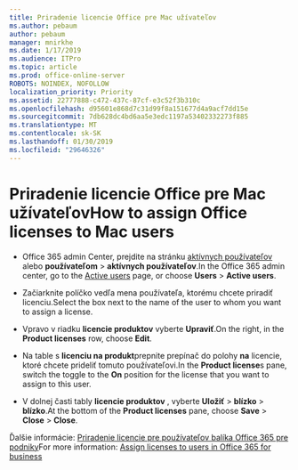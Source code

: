 ```yaml
---
title: Priradenie licencie Office pre Mac užívateľov
ms.author: pebaum
author: pebaum
manager: mnirkhe
ms.date: 1/17/2019
ms.audience: ITPro
ms.topic: article
ms.prod: office-online-server
ROBOTS: NOINDEX, NOFOLLOW
localization_priority: Priority
ms.assetid: 22777888-c472-437c-87cf-e3c52f3b310c
ms.openlocfilehash: d95601e868d7c31d99f8a151677d4a9acf7dd15e
ms.sourcegitcommit: 7db628dc4bd6aa5e3edc1197a53402332273f885
ms.translationtype: MT
ms.contentlocale: sk-SK
ms.lasthandoff: 01/30/2019
ms.locfileid: "29646326"
---
```

# <a name="how-to-assign-office-licenses-to-mac-users"></a><span data-ttu-id="0bdf0-102">Priradenie licencie Office pre Mac užívateľov</span><span class="sxs-lookup"><span data-stu-id="0bdf0-102">How to assign Office licenses to Mac users</span></span>

- <span data-ttu-id="0bdf0-103">Office 365 admin Center, prejdite na stránku [aktívnych používateľov](https://go.microsoft.com/fwlink/p/?linkid=834822) alebo **používateľom** \> **aktívnych používateľov**.</span><span class="sxs-lookup"><span data-stu-id="0bdf0-103">In the Office 365 admin center, go to the [Active users](https://go.microsoft.com/fwlink/p/?linkid=834822) page, or choose **Users** \> **Active users**.</span></span>
    
- <span data-ttu-id="0bdf0-104">Začiarknite políčko vedľa mena používateľa, ktorému chcete priradiť licenciu.</span><span class="sxs-lookup"><span data-stu-id="0bdf0-104">Select the box next to the name of the user to whom you want to assign a license.</span></span>
    
- <span data-ttu-id="0bdf0-105">Vpravo v riadku **licencie produktov** vyberte **Upraviť**.</span><span class="sxs-lookup"><span data-stu-id="0bdf0-105">On the right, in the **Product licenses** row, choose **Edit**.</span></span>
    
- <span data-ttu-id="0bdf0-106">Na table s **licenciu na produkt**prepnite prepínač do polohy **na** licencie, ktoré chcete prideliť tomuto používateľovi.</span><span class="sxs-lookup"><span data-stu-id="0bdf0-106">In the **Product license**s pane, switch the toggle to the **On** position for the license that you want to assign to this user.</span></span> 
    
- <span data-ttu-id="0bdf0-107">V dolnej časti tably **licencie produktov** , vyberte **Uložiť** \> **blízko** \> **blízko**.</span><span class="sxs-lookup"><span data-stu-id="0bdf0-107">At the bottom of the **Product licenses** pane, choose **Save** \> **Close** \> **Close**.</span></span>
    
<span data-ttu-id="0bdf0-108">Ďalšie informácie: [Priradenie licencie pre používateľov balíka Office 365 pre podniky](https://docs.microsoft.com/office365/admin/subscriptions-and-billing/assign-licenses-to-users)</span><span class="sxs-lookup"><span data-stu-id="0bdf0-108">For more information: [Assign licenses to users in Office 365 for business](https://docs.microsoft.com/office365/admin/subscriptions-and-billing/assign-licenses-to-users)</span></span>
  

